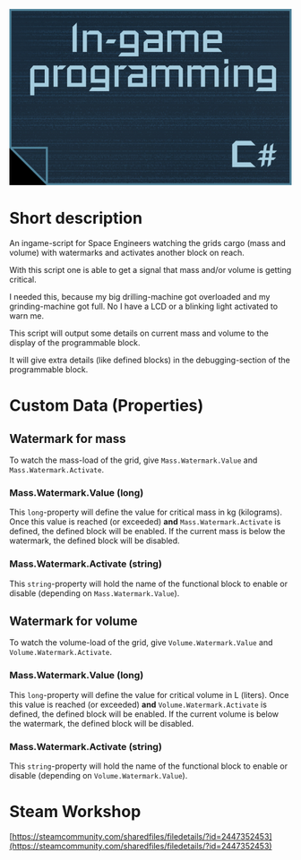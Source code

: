 ![Thumbnail](thumb.png)

# Short description
An ingame-script for Space Engineers watching the grids cargo (mass and volume) with watermarks and activates another block on reach.

With this script one is able to get a signal that mass and/or volume is getting critical.

I needed this, because my big drilling-machine got overloaded and my grinding-machine got full. No I have a LCD or a blinking light activated to warn me.

This script will output some details on current mass and volume to the display of the programmable block.

It will give extra details (like defined blocks) in the debugging-section of the programmable block.

# Custom Data (Properties)

## Watermark for mass
To watch the mass-load of the grid, give `Mass.Watermark.Value` and `Mass.Watermark.Activate`.

### Mass.Watermark.Value (long)

This `long`-property will define the value for critical mass in kg (kilograms). Once this value is reached (or exceeded) **and** `Mass.Watermark.Activate` is defined, the defined block will be enabled. If the current mass is below the watermark, the defined block will be disabled.

### Mass.Watermark.Activate (string)

This `string`-property will hold the name of the functional block to enable or disable (depending on `Mass.Watermark.Value`).

## Watermark for volume
To watch the volume-load of the grid, give `Volume.Watermark.Value` and `Volume.Watermark.Activate`.

### Mass.Watermark.Value (long)

This `long`-property will define the value for critical volume in L (liters). Once this value is reached (or exceeded) **and** `Volume.Watermark.Activate` is defined, the defined block will be enabled. If the current volume is below the watermark, the defined block will be disabled.

### Mass.Watermark.Activate (string)

This `string`-property will hold the name of the functional block to enable or disable (depending on `Volume.Watermark.Value`).

# Steam Workshop
[https://steamcommunity.com/sharedfiles/filedetails/?id=2447352453](https://steamcommunity.com/sharedfiles/filedetails/?id=2447352453)
